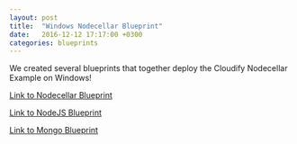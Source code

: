 ```yaml
---
layout: post
title:  "Windows Nodecellar Blueprint"
date:   2016-12-12 17:17:00 +0300
categories: blueprints
---
```


We created several blueprints that together deploy the Cloudify Nodecellar Example on Windows!

[Link to Nodecellar Blueprint](https://github.com/cloudify-examples/windows-nodecellar-blueprint)

[Link to NodeJS Blueprint](https://github.com/cloudify-examples/windows-nodejs-blueprint)

[Link to Mongo Blueprint](https://github.com/cloudify-examples/windows-mongo-blueprint)
